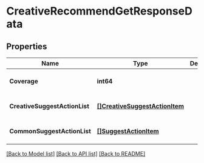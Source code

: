 # CreativeRecommendGetResponseData

## Properties
Name | Type | Description | Notes
------------ | ------------- | ------------- | -------------
**Coverage** | **int64** |  | [optional] [default to null]
**CreativeSuggestActionList** | [**[]CreativeSuggestActionItem**](creative_suggest_action_item.md) |  | [optional] [default to null]
**CommonSuggestActionList** | [**[]SuggestActionItem**](suggest_action_item.md) |  | [optional] [default to null]

[[Back to Model list]](../README.md#documentation-for-models) [[Back to API list]](../README.md#documentation-for-api-endpoints) [[Back to README]](../README.md)


